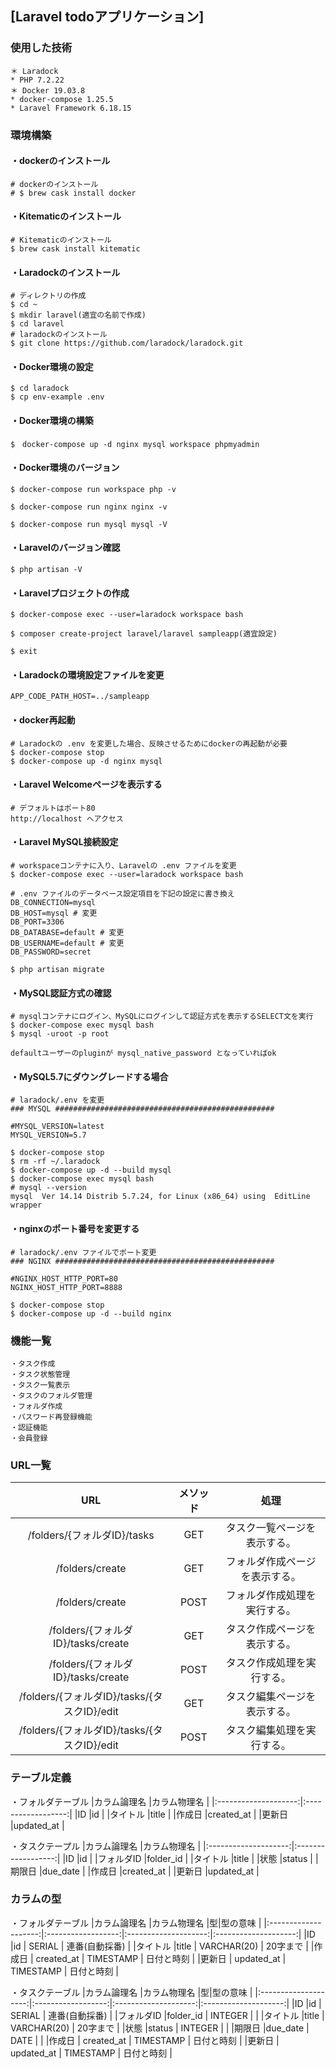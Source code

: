 ##  [Laravel todoアプリケーション]

### 使用した技術
```
＊ Laradock
* PHP 7.2.22
＊ Docker 19.03.8
* docker-compose 1.25.5
* Laravel Framework 6.18.15
```

### 環境構築
#### ・dockerのインストール
```
# dockerのインストール
# $ brew cask install docker
```

#### ・Kitematicのインストール
```
# Kitematicのインストール
$ brew cask install kitematic
```

#### ・Laradockのインストール
```
# ディレクトリの作成
$ cd ~
$ mkdir laravel(適宜の名前で作成)
$ cd laravel
# laradockのインストール
$ git clone https://github.com/laradock/laradock.git
```

#### ・Docker環境の設定
```
$ cd laradock
$ cp env-example .env
```

#### ・Docker環境の構築
```
$　docker-compose up -d nginx mysql workspace phpmyadmin
```

#### ・Docker環境のバージョン
```
$ docker-compose run workspace php -v

$ docker-compose run nginx nginx -v

$ docker-compose run mysql mysql -V
```

#### ・Laravelのバージョン確認
```
$ php artisan -V
```

#### ・Laravelプロジェクトの作成
```
$ docker-compose exec --user=laradock workspace bash

$ composer create-project laravel/laravel sampleapp(適宜設定)

$ exit
```

#### ・Laradockの環境設定ファイルを変更
```
APP_CODE_PATH_HOST=../sampleapp
```

#### ・docker再起動
```
# Laradockの .env を変更した場合、反映させるためにdockerの再起動が必要
$ docker-compose stop
$ docker-compose up -d nginx mysql
```

#### ・Laravel Welcomeページを表示する
```
# デフォルトはポート80
http://localhost へアクセス
```

#### ・Laravel MySQL接続設定
```
# workspaceコンテナに入り、Laravelの .env ファイルを変更
$ docker-compose exec --user=laradock workspace bash

# .env ファイルのデータベース設定項目を下記の設定に書き換え
DB_CONNECTION=mysql
DB_HOST=mysql # 変更
DB_PORT=3306
DB_DATABASE=default # 変更
DB_USERNAME=default # 変更
DB_PASSWORD=secret

$ php artisan migrate
```

#### ・MySQL認証方式の確認
```
# mysqlコンテナにログイン、MySQLにログインして認証方式を表示するSELECT文を実行
$ docker-compose exec mysql bash
$ mysql -uroot -p root

defaultユーザーのpluginが mysql_native_password となっていればok
```

#### ・MySQL5.7にダウングレードする場合
```
# laradock/.env を変更
### MYSQL #################################################

#MYSQL_VERSION=latest
MYSQL_VERSION=5.7

$ docker-compose stop
$ rm -rf ~/.laradock
$ docker-compose up -d --build mysql
$ docker-compose exec mysql bash
# mysql --version
mysql  Ver 14.14 Distrib 5.7.24, for Linux (x86_64) using  EditLine wrapper
```

#### ・nginxのポート番号を変更する
```
# laradock/.env ファイルでポート変更
### NGINX #################################################

#NGINX_HOST_HTTP_PORT=80
NGINX_HOST_HTTP_PORT=8888

$ docker-compose stop
$ docker-compose up -d --build nginx

```

### 機能一覧
```
・タスク作成
・タスク状態管理
・タスク一覧表示
・タスクのフォルダ管理
・フォルダ作成
・パスワード再登録機能
・認証機能
・会員登録
```

### URL一覧
|URL                |メソッド       |処理|
|:--------------------:|:------------------:|:--------------------:|
|/folders/{フォルダID}/tasks	  |GET   |タスク一覧ページを表示する。     |
|/folders/create  |GET  |フォルダ作成ページを表示する。     |
|/folders/create |POST |フォルダ作成処理を実行する。    |
|/folders/{フォルダID}/tasks/create |GET |タスク作成ページを表示する。   |
|/folders/{フォルダID}/tasks/create |POST |タスク作成処理を実行する。    |
|/folders/{フォルダID}/tasks/{タスクID}/edit |GET |タスク編集ページを表示する。   |
|/folders/{フォルダID}/tasks/{タスクID}/edit |POST |タスク編集処理を実行する。   |

### テーブル定義

・フォルダテーブル
|カラム論理名                |カラム物理名       |
|:--------------------:|:------------------:|
|ID  |id     |
|タイトル |title |
|作成日  |created_at  |
|更新日 |updated_at |

・タスクテープル
|カラム論理名                |カラム物理名       |
|:--------------------:|:------------------:|
|ID  |id     |
|フォルダID |folder_id |
|タイトル  |title  |
|状態 |status |
|期限日  |due_date  |
|作成日 |created_at |
|更新日  |updated_at  |

### カラムの型
・フォルダテーブル
|カラム論理名                |カラム物理名       |型|型の意味 |
|:--------------------:|:------------------:|:--------------------:|:--------------------:|
|ID |id | SERIAL | 連番(自動採番) |
|タイトル |title | VARCHAR(20) | 20字まで |
|作成日 | created_at | TIMESTAMP | 日付と時刻 |
|更新日 | updated_at | TIMESTAMP | 日付と時刻 |

・タスクテーブル
|カラム論理名                |カラム物理名       |型|型の意味 |
|:--------------------:|:------------------:|:--------------------:|:--------------------:|
|ID |id | SERIAL | 連番(自動採番) |
|フォルダID |folder_id | INTEGER |  |
|タイトル |title | VARCHAR(20) | 20字まで |
|状態 |status | INTEGER |  |
|期限日 |due_date | DATE |  |
|作成日 | created_at | TIMESTAMP | 日付と時刻 |
|更新日 | updated_at | TIMESTAMP | 日付と時刻 |